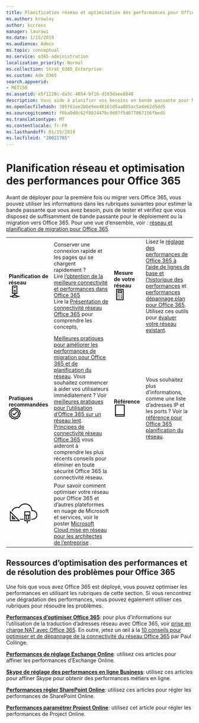```yaml
---
title: Planification réseau et optimisation des performances pour Office 365
ms.author: krowley
author: kccross
manager: laurawi
ms.date: 1/15/2019
ms.audience: Admin
ms.topic: conceptual
ms.service: o365-administration
localization_priority: Normal
ms.collection: Strat_O365_Enterprise
ms.custom: Adm_O365
search.appverid:
- MET150
ms.assetid: e5f1228c-da3c-4654-bf16-d163daee8848
description: Vous aide à planifier vos besoins en bande passante pour Microsoft Office 365. Une fois que vous avez déployé, revenez à cet écran pour régler et résoudre les problèmes de performances d’Office 365.
ms.openlocfilehash: 395f61ee2b6e9ee46161d5aa8b5ac5e4e62d5dd5
ms.sourcegitcommit: f0ba0d8c62f802447bc9d07f5d877067156fbed5
ms.translationtype: MT
ms.contentlocale: fr-FR
ms.lasthandoff: 01/15/2019
ms.locfileid: "28021785"
---
```

# <a name="network-planning-and-performance-tuning-for-office-365"></a>Planification réseau et optimisation des performances pour Office 365
Avant de déployer pour la première fois ou migrer vers Office 365, vous pouvez utiliser les informations dans les rubriques suivantes pour estimer la bande passante que vous avez besoin, puis de tester et vérifiez que vous disposez de suffisamment de bande passante pour le déploiement ou la migration vers Office 365. Pour une vue d’ensemble, voir : [réseau et planification de migration pour Office 365](network-and-migration-planning.md).
  
|||||
|:-----|:-----|:-----|:-----|
|**Planification de réseau** <br/> ![Réseau](media/5e9dcd06-601b-4b28-88dc-f524e7548794.png)           <br/> |Conserver une connexion rapide et les pages qui se chargent rapidement ?  <br/> Lire [l’obtention de la meilleure connectivité et performances dans Office 365](https://aka.ms/o365perfprinciples) <br/> Lire la [Présentation de connectivité réseau Office 365](https://docs.microsoft.com/en-us/office365/enterprise/office-365-networking-overview) pour comprendre les concepts,  <br/> |**Mesure de votre réseau** <br/> ![Calculatrice.](media/d690a132-4884-40eb-a918-526bb3dff3cc.png)           <br/> |Lisez le [réglage des performances de Office 365 à l’aide de lignes de base et l’historique des performances](performance-tuning-using-baselines-and-history.md) et [performances dépannage plan pour Office 365](performance-troubleshooting-plan.md).  <br/> Utilisez ces outils pour [évaluer votre réseau existant](network-and-migration-planning.md#calculators).  <br/> |
|**Pratiques recommandées** <br/> ![Meilleures pratiques](media/2a659a5c-1007-47d3-a6c6-a19e018ab29b.png)           <br/> |[Meilleures pratiques pour améliorer les performances de migration pour Office 365 et de planification du réseau](network-and-migration-planning.md#BestPractices). Vous souhaitez commencer à aider vos utilisateurs immédiatement ? Voir [meilleures pratiques pour l’utilisation d’Office 365 sur un réseau lent](https://support.office.com/article/fd16c8d2-4799-4c39-8fd7-045f06640166).<br/> [Principes de connectivité réseau Office 365](https://aka.ms/o365networkingprinciples) vous aideront à comprendre les plus récents conseils pour éliminer en toute sécurité Office 365 la connectivité réseau.  <br/> |**Référence** <br/> ![Livre ou Journal](media/56dff3c1-f605-48d8-811f-7d13ce639ecd.png)           <br/> |Vous souhaitez plus d’informations, comme une liste d’adresses IP et les ports ? Voir la [référence pour Office 365 planification du réseau](network-and-migration-planning.md#NetReference).<br/> |
|![Voir Cloud Microsoft Networking d’affiche architectes d’entreprise](media/3094be9f-2407-4fa5-896d-aa66ef7b9bb9.png)           <br/> |Pour savoir comment optimiser votre réseau pour Office 365 et d’autres plateformes en nuage de Microsoft et services, voir le poster [Microsoft Cloud mise en réseau pour les architectes de l’entreprise](https://aka.ms/cloudarchnetworking) .  <br/> |
   
## <a name="performance-tuning-and-troubleshooting-resources-for-office-365"></a>Ressources d’optimisation des performances et de résolution des problèmes pour Office 365
<a name="apptuning"> </a>

Une fois que vous avez Office 365 est déployé, vous pouvez optimiser les performances en utilisant les rubriques de cette section. Si vous rencontrez une dégradation des performances, vous pouvez également utiliser ces rubriques pour résoudre les problèmes.
  
 **[Performances d’optimiser Office 365](tune-office-365-performance.md)**: pour plus d’informations sur l’utilisation de la traduction d’adresses réseau avec Office 365, voir [prise en charge NAT avec Office 365](nat-support-with-office-365.md). En outre, jetez un œil à la [10 conseils pour optimiser et de dépannage de la connectivité du réseau Office 365](https://blogs.technet.com/b/onthewire/archive/2014/06/18/top-10-tips-for-optimising-amp-troubleshooting-your-office-365-network-connectivity.aspx) par Paul Collinge. 
  
 **[Performances de réglage Exchange Online](tune-exchange-online-performance.md)**: utilisez ces articles pour affiner les performances d’Exchange Online. 
  
 **[Skype de réglage des performances en ligne Business](tune-skype-for-business-online-performance.md)**: utilisez ces articles pour affiner Skype pour obtenir des performances métiers en ligne. 
  
 **[Performances régler SharePoint Online](tune-sharepoint-online-performance.md)**: utilisez ces articles pour régler les performances de SharePoint Online. 
  
 **[Performances paramétrer Project Online](https://support.office.com/article/12ba0ebd-c616-42e5-b9b6-cad570e8409c)**: utilisez cet article pour régler les performances de Project Online. 
  

